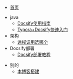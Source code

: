 <!-- _sidebar.md -->

- [首页](/README.md)

* java
  * [Docsify使用指南](/ProjectDocs/Docsify使用指南.md) <!--注意这里是相对路径-->
  * [Typora+Docsify快速入门](/ProjectDocs/Typora+Docsify快速入门.md)
* 架构
  * [远程调用选哪个](arch/remote.md)
* Docsify部署
  * [Docsify部署教程](/ProjectDocs/Docsify部署教程.md)

- 别的
  - [本博客搭建](/other/blog.md)